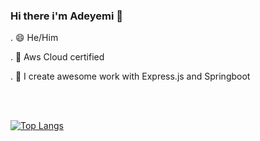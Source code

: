 ### Hi there i'm Adeyemi 👋

. 😄 He/Him 

. 🌱 Aws Cloud certified 
 
. 🔭 I create awesome work with Express.js and Springboot


<br/>
<br/>

[![Top Langs](https://github-readme-stats.vercel.app/api/top-langs/?username=The-indigo&langs_count=5&theme=vue-dark)](https://github.com/anuraghazra/github-readme-stats)


<!--
**The-indigo/The-indigo** is a ✨ _special_ ✨ repository because its `README.md` (this file) appears on your GitHub profile.

Here are some ideas to get you started:

- 🔭 I’m currently working on ...
- 🌱 I’m currently learning ...
- 👯 I’m looking to collaborate on ...
- 🤔 I’m looking for help with ...
- 💬 Ask me about ...
- 📫 How to reach me: ...
- 😄 Pronouns: ...
- ⚡ Fun fact: ...
-->
